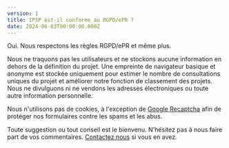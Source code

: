 ```yaml
---
version: 1
title: IPSP est-il conforme au RGPD/ePR ?
date: 2024-06-03T00:00:00.000Z
---
```


Oui. Nous respectons les règles RGPD/ePR et même plus.

Nous ne traquons pas les utilisateurs et ne stockons aucune information en dehors de la définition du projet. Une empreinte de navigateur basique et anonyme est stockée uniquement pour estimer le nombre de consultations uniques du projet et améliorer notre fonction de classement des projets. Nous ne divulguons ni ne vendons les adresses électroniques ou toute autre information personnelle.

Nous n'utilisons pas de cookies, à l'exception de [Google Recaptcha](https://en.wikipedia.org/wiki/ReCAPTCHA) afin de protéger nos formulaires contre les spams et les abus.

Toute suggestion ou tout conseil est le bienvenu. N'hésitez pas à nous faire part de vos commentaires. [Contactez nous](mailto:contact@ipsp.org) si vous en avez.
